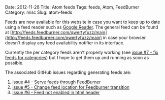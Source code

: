 Date: 2012-11-26
Title: Atom feeds
Tags: feeds, Atom, FeedBurner
Category: misc
Slug: atom-feeds

Feeds are now available for this website in case you want to keep up to date using a feed reader such as [Google Reader](http://reader.google.com). The general feed can be found at [http://feeds.feedburner.com/qwertyfuzz/main](http://feeds.feedburner.com/qwertyfuzz/main) in case your browser doesn't display any feed availability notifier in its interface.

Currently the per category feeds aren't properly working (see [issue #7 - fix feeds for categories](https://github.com/fuzzmz/fuzzmz.github.com/issues/7)) but I hope to get them up and running as soon as possible.

The associated GitHub issues regarding generating feeds are:

1. [issue #4 - Serve feeds through FeedBurner](https://github.com/fuzzmz/fuzzmz.github.com/issues/4)
2. [issue #5 - Change feed location for Feedburner transition](https://github.com/fuzzmz/fuzzmz.github.com/issues/5)
3. [issue #6 - Feed not enabled in html header](https://github.com/fuzzmz/fuzzmz.github.com/issues/6)
